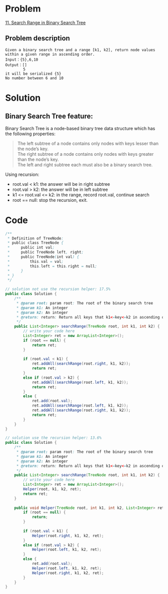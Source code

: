 # Problem
[11. Search Range in Binary Search Tree](https://www.lintcode.com/problem/search-range-in-binary-search-tree/)
## Problem description
```
Given a binary search tree and a range [k1, k2], return node values within a given range in ascending order.
Input：{5},6,10
Output：[]
        5
it will be serialized {5}
No number between 6 and 10
```
# Solution
## Binary Search Tree feature:  

Binary Search Tree is a node-based binary tree data structure which has the following properties:

> The left subtree of a node contains only nodes with keys lesser than the node’s key.  
> The right subtree of a node contains only nodes with keys greater than the node’s key.  
> The left and right subtree each must also be a binary search tree.


Using recursion: 
- root.val < k1: the answer will be in right subtree
- root.val > k2: the answer will be in left subtree
- k1 <= root.val <= k2: in the range, record root.val, continue search
- root == null: stop the recursion, exit.

# Code
```java
/**
 * Definition of TreeNode:
 * public class TreeNode {
 *     public int val;
 *     public TreeNode left, right;
 *     public TreeNode(int val) {
 *         this.val = val;
 *         this.left = this.right = null;
 *     }
 * }
 */
```
``` java
// solution not use the recursion helper: 17.5%
public class Solution {
    /**
     * @param root: param root: The root of the binary search tree
     * @param k1: An integer
     * @param k2: An integer
     * @return: return: Return all keys that k1<=key<=k2 in ascending order
     */
    public List<Integer> searchRange(TreeNode root, int k1, int k2) {
        // write your code here
        List<Integer> ret = new ArrayList<Integer>();
        if (root == null) {
            return ret;
        }
        
        if (root.val < k1) {
            ret.addAll(searchRange(root.right, k1, k2));
            return ret;
        } 
        else if (root.val > k2) {
            ret.addAll(searchRange(root.left, k1, k2));
            return ret;
        }
        else {
            ret.add(root.val);
            ret.addAll(searchRange(root.left, k1, k2));
            ret.addAll(searchRange(root.right, k1, k2));
            return ret;
        }
    }
}
```
```java
// solution use the recursion helper: 13.6%
public class Solution {
    /**
     * @param root: param root: The root of the binary search tree
     * @param k1: An integer
     * @param k2: An integer
     * @return: return: Return all keys that k1<=key<=k2 in ascending order
     */
    public List<Integer> searchRange(TreeNode root, int k1, int k2) {
        // write your code here
        List<Integer> ret = new ArrayList<Integer>();
        Helper(root, k1, k2, ret);
        return ret;
    }
    
    public void Helper(TreeNode root, int k1, int k2, List<Integer> ret) {
        if (root == null) {
            return;
        }
        
        if (root.val < k1) {
            Helper(root.right, k1, k2, ret);
        }
        else if (root.val > k2) {
            Helper(root.left, k1, k2, ret);
        }
        else {
            ret.add(root.val);
            Helper(root.left, k1, k2, ret);
            Helper(root.right, k1, k2, ret);
        }
    }
}
```